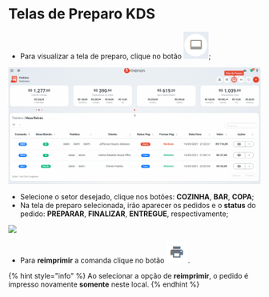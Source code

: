 # Telas de Preparo KDS

* Para visualizar a tela de preparo, clique no botão ![](<../../.gitbook/assets/image (1).png>);

![](../../.gitbook/assets/tela.preparo1.gif)

* Selecione o setor desejado, clique nos botões: **COZINHA**, **BAR**, **COPA**;
* Na tela de preparo selecionada, irão aparecer os pedidos e o **status** do pedido: **PREPARAR**, **FINALIZAR**, **ENTREGUE**, respectivamente;

![](../../.gitbook/assets/tela.preparo2.gif)

* Para **reimprimir** a comanda clique no botão  ![](<../../.gitbook/assets/image (7).png>).

{% hint style="info" %}
Ao selecionar a opção de **reimprimir**, o pedido é impresso novamente **somente** neste local.
{% endhint %}
